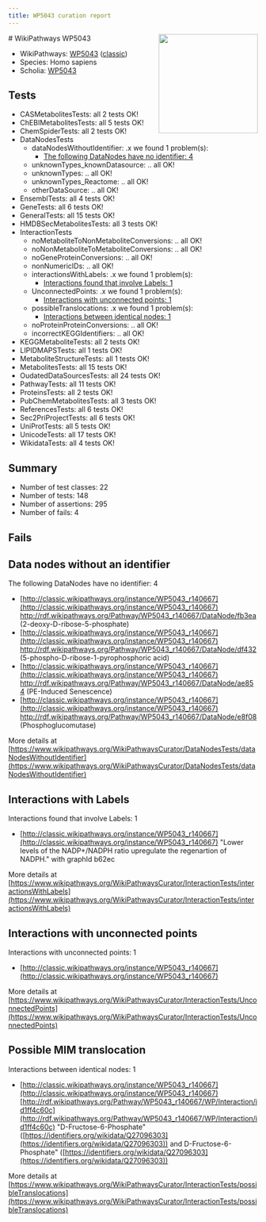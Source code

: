 ```yaml
---
title: WP5043 curation report
---
```


<img style="float: right; width: 200px" src="https://upload.wikimedia.org/wikipedia/commons/thumb/8/83/Wplogo_with_text_500.png/640px-Wplogo_with_text_500.png" />
# WikiPathways WP5043

* WikiPathways: [WP5043](https://wikipathways.org/pathways/WP5043) ([classic](https://classic.wikipathways.org/instance/WP5043))
* Species: Homo sapiens
* Scholia: [WP5043](https://scholia.toolforge.org/wikipathways/WP5043)
## Tests
* CASMetabolitesTests: all 2 tests OK!
* ChEBIMetabolitesTests: all 5 tests OK!
* ChemSpiderTests: all 2 tests OK!
* DataNodesTests
    * dataNodesWithoutIdentifier: .x we found 1 problem(s):
        * [The following DataNodes have no identifier: 4](#d2d32fa3)
    * unknownTypes_knownDatasource: .. all OK!
    * unknownTypes: .. all OK!
    * unknownTypes_Reactome: .. all OK!
    * otherDataSource: .. all OK!
* EnsemblTests: all 4 tests OK!
* GeneTests: all 6 tests OK!
* GeneralTests: all 15 tests OK!
* HMDBSecMetabolitesTests: all 3 tests OK!
* InteractionTests
    * noMetaboliteToNonMetaboliteConversions: .. all OK!
    * noNonMetaboliteToMetaboliteConversions: .. all OK!
    * noGeneProteinConversions: .. all OK!
    * nonNumericIDs: .. all OK!
    * interactionsWithLabels: .x we found 1 problem(s):
        * [Interactions found that involve Labels: 1](#630d2678)
    * UnconnectedPoints: .x we found 1 problem(s):
        * [Interactions with unconnected points: 1](#35a61ad9)
    * possibleTranslocations: .x we found 1 problem(s):
        * [Interactions between identical nodes: 1](#1c118206)
    * noProteinProteinConversions: .. all OK!
    * incorrectKEGGIdentifiers: .. all OK!
* KEGGMetaboliteTests: all 2 tests OK!
* LIPIDMAPSTests: all 1 tests OK!
* MetaboliteStructureTests: all 1 tests OK!
* MetabolitesTests: all 15 tests OK!
* OudatedDataSourcesTests: all 24 tests OK!
* PathwayTests: all 11 tests OK!
* ProteinsTests: all 2 tests OK!
* PubChemMetabolitesTests: all 3 tests OK!
* ReferencesTests: all 6 tests OK!
* Sec2PriProjectTests: all 6 tests OK!
* UniProtTests: all 5 tests OK!
* UnicodeTests: all 17 tests OK!
* WikidataTests: all 4 tests OK!


## Summary

* Number of test classes: 22
* Number of tests: 148
* Number of assertions: 295
* Number of fails: 4

## Fails

<a name="d2d32fa3" />

## Data nodes without an identifier

The following DataNodes have no identifier: 4

* [http://classic.wikipathways.org/instance/WP5043_r140667](http://classic.wikipathways.org/instance/WP5043_r140667) http://rdf.wikipathways.org/Pathway/WP5043_r140667/DataNode/fb3ea (2-deoxy-D-ribose-5-phosphate)
* [http://classic.wikipathways.org/instance/WP5043_r140667](http://classic.wikipathways.org/instance/WP5043_r140667) http://rdf.wikipathways.org/Pathway/WP5043_r140667/DataNode/df432 (5-phospho-D-ribose-1-pyrophosphoric acid)
* [http://classic.wikipathways.org/instance/WP5043_r140667](http://classic.wikipathways.org/instance/WP5043_r140667) http://rdf.wikipathways.org/Pathway/WP5043_r140667/DataNode/ae854 (PE-Induced Senescence)
* [http://classic.wikipathways.org/instance/WP5043_r140667](http://classic.wikipathways.org/instance/WP5043_r140667) http://rdf.wikipathways.org/Pathway/WP5043_r140667/DataNode/e8f08 (Phosphoglucomutase)


More details at [https://www.wikipathways.org/WikiPathwaysCurator/DataNodesTests/dataNodesWithoutIdentifier](https://www.wikipathways.org/WikiPathwaysCurator/DataNodesTests/dataNodesWithoutIdentifier)

<a name="630d2678" />

## Interactions with Labels

Interactions found that involve Labels: 1

* [http://classic.wikipathways.org/instance/WP5043_r140667](http://classic.wikipathways.org/instance/WP5043_r140667) "Lower levels of the NADP+/NADPH ratio
upregulate the regenartion of NADPH." with graphId b62ec


More details at [https://www.wikipathways.org/WikiPathwaysCurator/InteractionTests/interactionsWithLabels](https://www.wikipathways.org/WikiPathwaysCurator/InteractionTests/interactionsWithLabels)

<a name="35a61ad9" />

## Interactions with unconnected points

Interactions with unconnected points: 1

* [http://classic.wikipathways.org/instance/WP5043_r140667](http://classic.wikipathways.org/instance/WP5043_r140667)


More details at [https://www.wikipathways.org/WikiPathwaysCurator/InteractionTests/UnconnectedPoints](https://www.wikipathways.org/WikiPathwaysCurator/InteractionTests/UnconnectedPoints)

<a name="1c118206" />

## Possible MIM translocation

Interactions between identical nodes: 1

* [http://classic.wikipathways.org/instance/WP5043_r140667](http://classic.wikipathways.org/instance/WP5043_r140667) [http://rdf.wikipathways.org/Pathway/WP5043_r140667/WP/Interaction/id1ff4c60c](http://rdf.wikipathways.org/Pathway/WP5043_r140667/WP/Interaction/id1ff4c60c) "D-Fructose-6-Phosphate" ([https://identifiers.org/wikidata/Q27096303](https://identifiers.org/wikidata/Q27096303)) and 
D-Fructose-6-Phosphate" ([https://identifiers.org/wikidata/Q27096303](https://identifiers.org/wikidata/Q27096303))


More details at [https://www.wikipathways.org/WikiPathwaysCurator/InteractionTests/possibleTranslocations](https://www.wikipathways.org/WikiPathwaysCurator/InteractionTests/possibleTranslocations)

